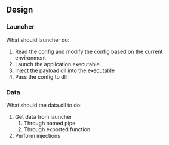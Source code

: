 ## Design

### Launcher

What should launcher do:
1. Read the config and modify the config based on the current environment
2. Launch the application executable.
3. Inject the payload dll into the executable
4. Pass the config to dll


### Data

What should the data.dll to do:
1. Get data from launcher
   1. Through named pipe 
   2. Through exported function
2. Perform injections
